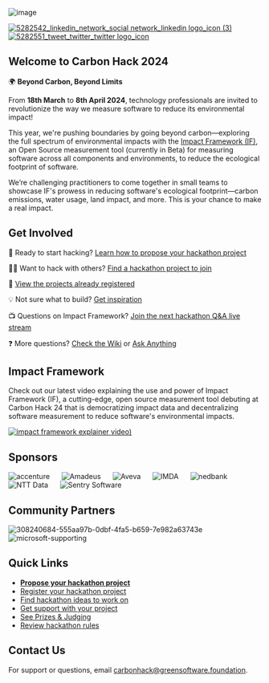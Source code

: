 ![image](https://github.com/Green-Software-Foundation/hack/assets/20337337/f7a0f478-e5ad-4d5c-bb5d-395426e2a42a)

[![5282542_linkedin_network_social network_linkedin logo_icon (3)](https://github.com/Green-Software-Foundation/hack/assets/11027021/91f684ab-31bd-4834-9802-c353eea8cc22)](https://www.linkedin.com/company/green-software-foundation/)
[![5282551_tweet_twitter_twitter logo_icon](https://github.com/Green-Software-Foundation/hack/assets/11027021/8b6dfd31-02b1-4115-a05c-3116f5af3d1e)](https://twitter.com/gsfcommunity)

## Welcome to Carbon Hack 2024

🌍 **Beyond Carbon, Beyond Limits**

From **18th March** to **8th April 2024**, technology professionals are invited to revolutionize the way we measure software to reduce its environmental impact! 

This year, we're pushing boundaries by going beyond carbon—exploring the full spectrum of environmental impacts with the [Impact Framework (IF)](https://if.greensoftware.foundation/), an Open Source measurement tool (currently in Beta) for measuring software across all components and environments, to reduce the ecological footprint of software.

We’re challenging practitioners to come together in small teams to showcase IF's prowess in reducing software's ecological footprint—carbon emissions, water usage, land impact, and more. This is your chance to make a real impact.

## Get Involved

🚀 Ready to start hacking? [Learn how to propose your hackathon project](https://github.com/Green-Software-Foundation/hack/wiki/Participant-Guide#i-want-to-lead-a-hackathon-project)

🧑‍💻 Want to hack with others? [Find a hackathon project to join](https://github.com/Green-Software-Foundation/hack/wiki/Participant-Guide#i-want-to-join-a-hackathon-project)

🚧 [View the projects already registered](https://github.com/Green-Software-Foundation/hack/issues)

💡 Not sure what to build? [Get inspiration](https://github.com/Green-Software-Foundation/hack/discussions/categories/develop-an-idea)

📺 Questions on Impact Framework? [Join the next hackathon Q&A live stream](https://grnsft.org/hack/live/github)

❓ More questions? [Check the Wiki](https://github.com/Green-Software-Foundation/hack/wiki) or [Ask Anything](https://github.com/Green-Software-Foundation/hack/discussions/categories/ask-anything)

## Impact Framework

Check out our latest video explaining the use and power of Impact Framework (IF), a cutting-edge, open source measurement tool debuting at Carbon Hack 24 that is democratizing impact data and decentralizing software measurement to reduce software's environmental impacts.

[![impact framework explainer video)](https://github.com/Green-Software-Foundation/hack/assets/11027021/541b9e21-85ab-47ab-8d43-c8e2111408a7)](https://www.youtube.com/watch?v=msk-55owTeM)

## Sponsors

![accenture](https://github.com/Green-Software-Foundation/hack/assets/11027021/6fd00c6a-e04b-4bba-abaf-23c61b1c33ab)&nbsp;&nbsp;&nbsp;&nbsp;&nbsp;
![Amadeus](https://github.com/Green-Software-Foundation/hack/assets/11027021/f1adcd5f-b4a2-40f2-a7dc-dd14e026ee6e)&nbsp;&nbsp;&nbsp;&nbsp;&nbsp;
![Aveva](https://github.com/Green-Software-Foundation/hack/assets/11027021/0fe4278a-1404-4788-aa13-bb2bc80df122)&nbsp;&nbsp;&nbsp;&nbsp;&nbsp;
![IMDA](https://github.com/Green-Software-Foundation/hack/assets/11027021/f7c7dae4-4c7b-4186-b7d9-ce572dd70539)&nbsp;&nbsp;&nbsp;&nbsp;&nbsp;
![nedbank](https://github.com/Green-Software-Foundation/hack/assets/11027021/00a04999-b2b5-47e1-8d92-ef88e070c3ea)&nbsp;&nbsp;&nbsp;&nbsp;&nbsp;
![NTT Data](https://github.com/Green-Software-Foundation/hack/assets/11027021/efd28da8-a0cc-4181-8582-9a252957df9a)&nbsp;&nbsp;&nbsp;&nbsp;&nbsp;
![Sentry Software](https://github.com/Green-Software-Foundation/hack/assets/11027021/e5bf0d65-9ba5-4d3e-be37-10bfb5671470)

## Community Partners

![308240684-555aa97b-0dbf-4fa5-b659-7e982a63743e](https://github.com/Green-Software-Foundation/hack/assets/11027021/a915b641-f7bc-46e8-aca9-09f2daeca601)&nbsp;&nbsp;&nbsp;&nbsp;&nbsp;
![microsoft-supporting](https://github.com/Green-Software-Foundation/hack/assets/11027021/d45e6f38-0b74-498a-a811-f501ae5a9d1e)

## Quick Links

* **[Propose your hackathon project](https://github.com/Green-Software-Foundation/hack/issues/new?labels=draft&projects=Green-Software-Foundation%2Fprojects%2F47&template=hackathon-project.yml&title=%5BYour+project+name%5D)**
* [Register your hackathon project](https://hack.greensoftware.foundation/register)
* [Find hackathon ideas to work on](https://github.com/Green-Software-Foundation/hack/discussions/categories/develop-an-idea)
* [Get support with your project](https://github.com/Green-Software-Foundation/hack/discussions/categories/project-support)
* [See Prizes & Judging](https://github.com/Green-Software-Foundation/hack/wiki/Prizes)
* [Review hackathon rules](https://github.com/Green-Software-Foundation/hack/wiki/Rules-and-Terms)

## Contact Us

For support or questions, email carbonhack@greensoftware.foundation.
